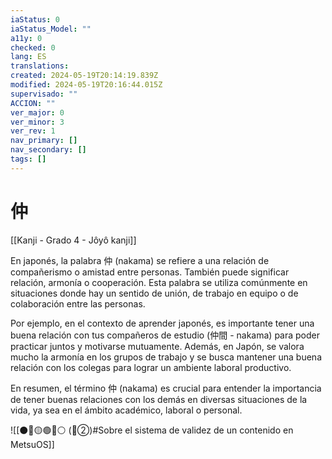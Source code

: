 ```yaml
---
iaStatus: 0
iaStatus_Model: ""
a11y: 0
checked: 0
lang: ES
translations: 
created: 2024-05-19T20:14:19.839Z
modified: 2024-05-19T20:16:44.015Z
supervisado: ""
ACCION: ""
ver_major: 0
ver_minor: 3
ver_rev: 1
nav_primary: []
nav_secondary: []
tags: []
---
```

# 仲

[[Kanji - Grado 4 - Jôyô kanji]]

En japonés, la palabra 仲 (nakama) se refiere a una relación de compañerismo o amistad entre personas. También puede significar relación, armonía o cooperación. Esta palabra se utiliza comúnmente en situaciones donde hay un sentido de unión, de trabajo en equipo o de colaboración entre las personas.

Por ejemplo, en el contexto de aprender japonés, es importante tener una buena relación con tus compañeros de estudio (仲間 - nakama) para poder practicar juntos y motivarse mutuamente. Además, en Japón, se valora mucho la armonía en los grupos de trabajo y se busca mantener una buena relación con los colegas para lograr un ambiente laboral productivo.

En resumen, el término 仲 (nakama) es crucial para entender la importancia de tener buenas relaciones con los demás en diversas situaciones de la vida, ya sea en el ámbito académico, laboral o personal.


![[⚫🔴🟡🟢🔵⚪ (🔴②)#Sobre el sistema de validez de un contenido en MetsuOS]]